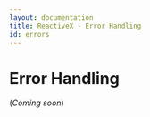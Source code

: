 ```yaml
---
layout: documentation
title: ReactiveX - Error Handling
id: errors
---
```


# Error Handling

(*Coming soon*)
